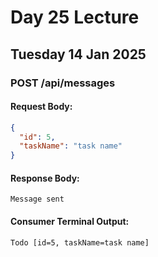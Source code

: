 # Day 25 Lecture  
## Tuesday 14 Jan 2025  

### **POST /api/messages**  

#### **Request Body:**  
```json
{
  "id": 5,
  "taskName": "task name"
}
```

#### **Response Body:**  
```
Message sent
```

#### **Consumer Terminal Output:**  
```
Todo [id=5, taskName=task name]
```
